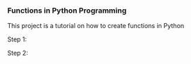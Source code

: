 ### Functions in Python Programming 

This project is a tutorial on how to create functions in Python

Step 1:

Step 2:
